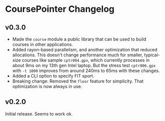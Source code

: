 # CoursePointer Changelog

## v0.3.0

- Made the `course` module a public library that can be used to build courses
  in other applications.
- Added rayon-based parallelism, and another optimization that reduced
  allocations.  This doesn't change performance much for smaller, typical-size
  courses like sample `cptr004.gpx`, which currently processes in about 9ms on
  my 13th gen Intel laptop.  But the stress test `cptr006.gpx` with `-t 1000`
  improves from around 240ms to 65ms with these changes.
- Added a CLI option to specify FIT sport.
- Breaking change: Removed the `floor` feature for simplicity.  That
  optimization is now always in use.

## v0.2.0

Initial release.  Seems to work ok.
